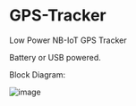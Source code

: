 # GPS-Tracker
Low Power NB-IoT GPS Tracker

Battery or USB powered.

Block Diagram:

![image](https://github.com/user-attachments/assets/bf7f300c-39cb-41f9-8335-d9a8cca0f4af)

